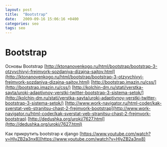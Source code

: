 ```yaml
---
layout: post
title:  "Bootstrap"
date:   2009-09-16 15:06:16 +0400
categories: seo
tags: seo
---
```


# Bootstrap
Основы Bootstrap
[http://ktonanovenkogo.ru/html/bootstrap/bootstrap-3-otzyvchivyj-frejmvork-sozdaniya-dizajna-sajtov.html](http://ktonanovenkogo.ru/html/bootstrap/bootstrap-3-otzyvchivyj-frejmvork-sozdaniya-dizajna-sajtov.html)
[http://bootstrap.imazin.ru/css/](http://bootstrap.imazin.ru/css/)
[http://kolchin-dm.ru/stati/verstka-sayta/uroki-adaptivnoy-verstki-twitter-bootstrap-3-sistema-setok/](http://kolchin-dm.ru/stati/verstka-sayta/uroki-adaptivnoy-verstki-twitter-bootstrap-3-sistema-setok/)
[http://www.work-navigator.ru/html-coder/kak-sverstat-veb-stranitsu-chast-2-frejmvork-bootstrap](http://www.work-navigator.ru/html-coder/kak-sverstat-veb-stranitsu-chast-2-frejmvork-bootstrap)
[http://dedushka.org/uroki/7627.html](http://dedushka.org/uroki/7627.html)


Как прикрутить bootstrap к django
[https://www.youtube.com/watch?v=HIyZB2a3nx8](https://www.youtube.com/watch?v=HIyZB2a3nx8)
